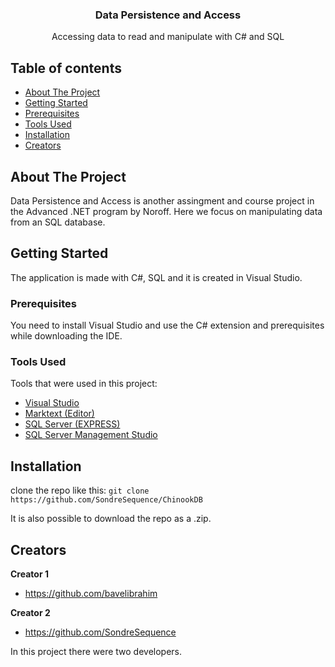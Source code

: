 <p align="center">
  <h3 align="center">Data Persistence and Access</h3>

  <p align="center">
    Accessing data to read and manipulate with C# and SQL
  </p>
</p>


## Table of contents

- [About The Project](#about-the-project)
- [Getting Started](#getting-started)
- [Prerequisites](#prerequisites)
- [Tools Used](#tools-used)
- [Installation](#installation)
- [Creators](#creators)

## About The Project

Data Persistence and Access is another assingment and course project in the Advanced .NET program by Noroff. Here we focus on manipulating data from an SQL database.

## Getting Started

The application is made with C#, SQL and it is created in Visual Studio.

### Prerequisites

You need to install Visual Studio and use the C# extension and prerequisites while downloading the IDE.

### Tools Used

Tools that were used in this project:

- [Visual Studio](https://visualstudio.microsoft.com/)
- [Marktext (Editor)](https://github.com/marktext/marktext)
- [SQL Server (EXPRESS)](shorturl.at/nwxL0)
- [SQL Server Management Studio](shorturl.at/alnZ2)

## Installation

clone the repo like this:
`git clone https://github.com/SondreSequence/ChinookDB`

It is also possible to download the repo as a .zip.

## Creators

**Creator 1**

- <https://github.com/bavelibrahim>

**Creator 2**

- <https://github.com/SondreSequence>


In this project there were two developers.
